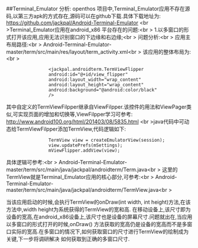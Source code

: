 ##Terminal_Emulator 分析:
openthos 项目中,Terminal_Emulator应用不存在源码,以第三方apk的方式存在,源码可以在github下载.具体下载地址为:
https://github.com/jackpal/Android-Terminal-Emulator
<br \>Terminal_Emulator应用在android_x86 平台存在的问题:<br \>
1.以多窗口的形式打开该应用,应用无法识别窗口的下边缘和右边缘;<br \>
问题分析:<br \>
应用主布局路径:<br \>
Android-Terminal-Emulator-master/term/src/main/res/layout/term_activity.xml<br \>
该应用的整体布局为:<br \>

                    <jackpal.androidterm.TermViewFlipper
                    android:id="@+id/view_flipper"
                    android:layout_width="wrap_content"
                    android:layout_height="wrap_content"
                    android:background="@android:color/black"
                    />
其中自定义的TermViewFilpper继承自ViewFilpper.该控件的用法和ViewPager类似,可实现页面的增加和切换等,ViewFilpper学习可参考:
http://www.android100.org/html/201403/08/5835.html
<br \>java代码中可动态给TermViewFilpper添加TermView,代码逻辑如下:

                    TermView view = createEmulatorView(session);
                    view.updatePrefs(mSettings);
                    mViewFlipper.addView(view); 
具体逻辑可参考:<br \>
Android-Terminal-Emulator-master/term/src/main/java/jackpal/androidterm/Term.java<br \>
这里的TermView就是Terminal_Emulator应用的核心部分,可参考:<br \>
Android-Terminal-Emulator-master/term/src/main/java/jackpal/androidterm/TermView.java<br \>

当该应用启动的时候,会执行TermView的onDraw(int width, int height)方法,在该方法中,width height为系统获得的TermView的宽和高.
在移动设备上,该尺寸即为设备的宽高,在android_x86设备上,该尺寸也是设备的屏幕尺寸.问题就出在,当应用以多窗口的形式打开的时候,onDraw()
方法获取的宽高仍是设备的宽高而不是多窗口实际的宽高.在多窗口的情况下,如何获取窗口的尺寸进行TermView的绘制成为关键,下一步将调研解决
如何获取到正确的多窗口尺寸.
